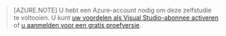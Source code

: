 
> [AZURE.NOTE]
> U hebt een Azure-account nodig om deze zelfstudie te voltooien. U kunt <a href="/pricing/member-offers/msdn-benefits-details/" target="_blank">uw voordelen als Visual Studio-abonnee activeren</a> of <a href="/pricing/free-trial/" target="_blank">u aanmelden voor een gratis proefversie</a>.



<!--HONumber=sep16_HO2-->


